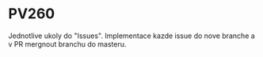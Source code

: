 # PV260

Jednotlive ukoly do "Issues". Implementace kazde issue do nove branche a v PR mergnout branchu do masteru.
